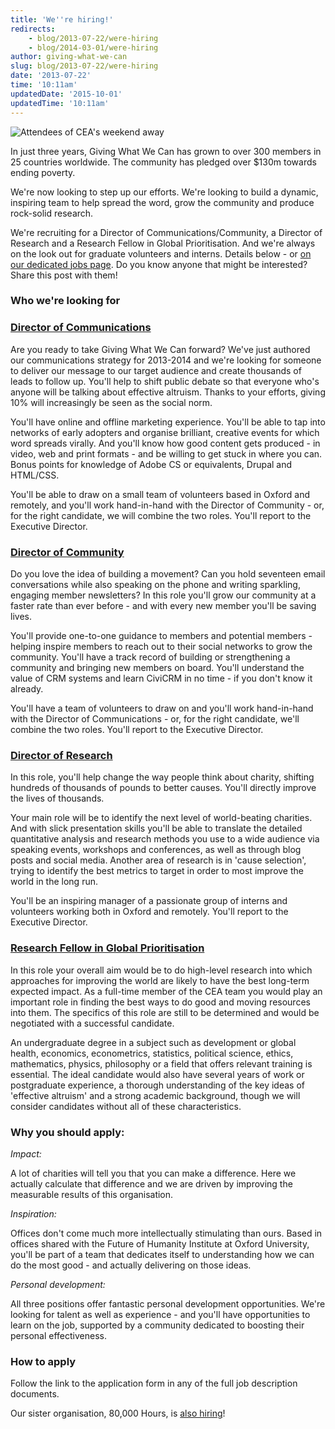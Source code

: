 ```yaml
---
title: 'We''re hiring!'
redirects:
    - blog/2013-07-22/were-hiring
    - blog/2014-03-01/were-hiring
author: giving-what-we-can
slug: blog/2013-07-22/were-hiring
date: '2013-07-22'
time: '10:11am'
updatedDate: '2015-10-01'
updatedTime: '10:11am'
---
```

![](/images/uploads/cea_weekend_away_small.jpg "Attendees of CEA's weekend away")

In just three years, Giving What We Can has grown to over 300 members in 25 countries worldwide. The community has pledged over $130m towards ending poverty.

We're now looking to step up our efforts. We're looking to build a dynamic, inspiring team to help spread the word, grow the community and produce rock-solid research.

We're recruiting for a Director of Communications/Community, a Director of Research and a Research Fellow in Global Prioritisation. And we're always on the look out for graduate volunteers and interns. Details below - or [on our dedicated jobs page](http://www.givingwhatwecan.org/getting-involved/work-with-us). Do you know anyone that might be interested? Share this post with them!

### Who we're looking for

### [Director of Communications](/files/gwwc_director_of_communications_community_-_job_description.pdf)

Are you ready to take Giving What We Can forward? We've just authored our communications strategy for 2013-2014 and we're looking for someone to deliver our message to our target audience and create thousands of leads to follow up. You'll help to shift public debate so that everyone who's anyone will be talking about effective altruism. Thanks to your efforts, giving 10% will increasingly be seen as the social norm.

You'll have online and offline marketing experience. You'll be able to tap into networks of early adopters and organise brilliant, creative events for which word spreads virally. And you'll know how good content gets produced - in video, web and print formats - and be willing to get stuck in where you can. Bonus points for knowledge of Adobe CS or equivalents, Drupal and HTML/CSS.

You'll be able to draw on a small team of volunteers based in Oxford and remotely, and you'll work hand-in-hand with the Director of Community - or, for the right candidate, we will combine the two roles. You'll report to the Executive Director.

### [Director of Community](/files/gwwc_director_of_communications_community_-_job_description.pdf)

Do you love the idea of building a movement? Can you hold seventeen email conversations while also speaking on the phone and writing sparkling, engaging member newsletters? In this role you'll grow our community at a faster rate than ever before - and with every new member you'll be saving lives.

You'll provide one-to-one guidance to members and potential members - helping inspire members to reach out to their social networks to grow the community. You'll have a track record of building or strengthening a community and bringing new members on board. You'll understand the value of CRM systems and learn CiviCRM in no time - if you don't know it already.

You'll have a team of volunteers to draw on and you'll work hand-in-hand with the Director of Communications - or, for the right candidate, we'll combine the two roles. You'll report to the Executive Director.

### [Director of Research](/files/gwwc_director_of_research_-_job_description.pdf)

In this role, you'll help change the way people think about charity, shifting hundreds of thousands of pounds to better causes. You'll directly improve the lives of thousands.

Your main role will be to identify the next level of world-beating charities. And with slick presentation skills you'll be able to translate the detailed quantitative analysis and research methods you use to a wide audience via speaking events, workshops and conferences, as well as through blog posts and social media. Another area of research is in 'cause selection', trying to identify the best metrics to target in order to most improve the world in the long run.

You'll be an inspiring manager of a passionate group of interns and volunteers working both in Oxford and remotely. You'll report to the Executive Director.

### [Research Fellow in Global Prioritisation](http://home.centreforeffectivealtruism.org/sites/home.centreforeffectivealtruism.org/files/ResearchFellowinGlobalPrioritisationforCEA%20%282%29.pdf)

In this role your overall aim would be to do high-level research into which approaches for improving the world are likely to have the best long-term expected impact. As a full-time member of the CEA team you would play an important role in finding the best ways to do good and moving resources into them. The specifics of this role are still to be determined and would be negotiated with a successful candidate.

An undergraduate degree in a subject such as development or global health, economics, econometrics, statistics, political science, ethics, mathematics, physics, philosophy or a field that offers relevant training is essential. The ideal candidate would also have several years of work or postgraduate experience, a thorough understanding of the key ideas of 'effective altruism' and a strong academic background, though we will consider candidates without all of these characteristics.

### Why you should apply:

_Impact:_

A lot of charities will tell you that you can make a difference. Here we actually calculate that difference and we are driven by improving the measurable results of this organisation.

_Inspiration:_

Offices don't come much more intellectually stimulating than ours. Based in offices shared with the Future of Humanity Institute at Oxford University, you'll be part of a team that dedicates itself to understanding how we can do the most good - and actually delivering on those ideas.

_Personal development:_

All three positions offer fantastic personal development opportunities. We're looking for talent as well as experience - and you'll have opportunities to learn on the job, supported by a community dedicated to boosting their personal effectiveness.

### How to apply

Follow the link to the application form in any of the full job description documents.

Our sister organisation, 80,000 Hours, is [also hiring](http://80000hours.org/blog/236-80-000-hours-is-hiring)!